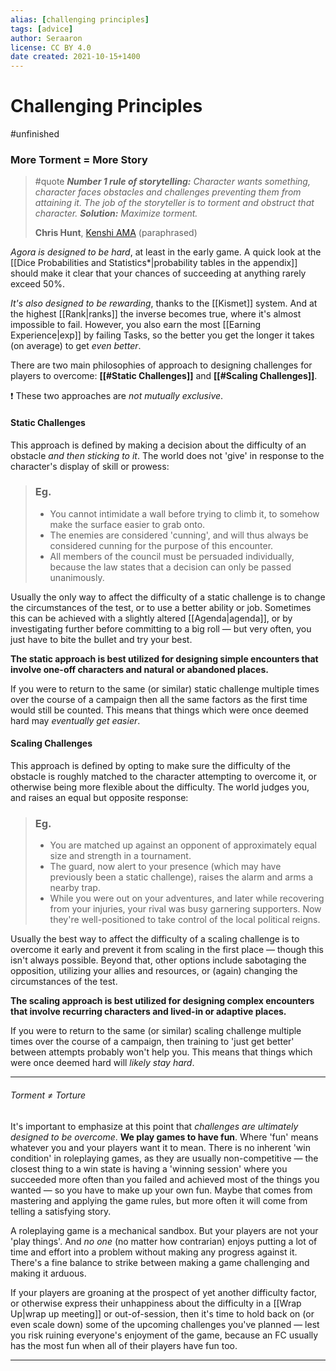 ```yaml
---
alias: [challenging principles]
tags: [advice]
author: Seraaron
license: CC BY 4.0
date created: 2021-10-15+1400
---
```


# Challenging Principles

#unfinished 

### More Torment = More Story

> #quote
> _**Number 1 rule of storytelling:** Character wants something, character faces obstacles and challenges preventing them from attaining it. The job of the storyteller is to torment and obstruct that character._
> _**Solution:** Maximize torment._
>
> **Chris Hunt**, [Kenshi AMA](https://www.reddit.com/r/IAmA/comments/cnmwen/comment/ewd5n8n/?utm_source=share&utm_medium=web2x&context=3) (paraphrased)

_Agora is designed to be hard_, at least in the early game. A quick look at the [[Dice Probabilities and Statistics*|probability tables in the appendix]] should make it clear that your chances of succeeding at anything rarely exceed 50%.

_It's also designed to be rewarding_, thanks to the [[Kismet]] system. And at the highest [[Rank|ranks]] the inverse becomes true, where it's almost impossible to fail. However, you also earn the most [[Earning Experience|exp]] by failing Tasks, so the better you get the longer it takes (on average) to get _even better_.

There are two main philosophies of approach to designing challenges for players to overcome: **[[#Static Challenges]]** and **[[#Scaling Challenges]]**.

❗ These two approaches are _not mutually exclusive_.

#### Static Challenges

This approach is defined by making a decision about the difficulty of an obstacle _and then sticking to it_. The world does not 'give' in response to the character's display of skill or prowess:

> ### Eg.
>
> -   You cannot intimidate a wall before trying to climb it, to somehow make the surface easier to grab onto.
> -   The enemies are considered 'cunning', and will thus always be considered cunning for the purpose of this encounter.
> -   All members of the council must be persuaded individually, because the law states that a decision can only be passed unanimously.

Usually the only way to affect the difficulty of a static challenge is to change the circumstances of the test, or to use a better ability or job. Sometimes this can be achieved with a slightly altered [[Agenda|agenda]], or by investigating further before committing to a big roll — but very often, you just have to bite the bullet and try your best.

**The static approach is best utilized for designing simple encounters that involve one-off characters and natural or abandoned places.**

If you were to return to the same (or similar) static challenge multiple times over the course of a campaign then all the same factors as the first time would still be counted. This means that things which were once deemed hard may _eventually get easier_.

#### Scaling Challenges

This approach is defined by opting to make sure the difficulty of the obstacle is roughly matched to the character attempting to overcome it, or otherwise being more flexible about the difficulty. The world judges you, and raises an equal but opposite response:

> ### Eg.
>
> -   You are matched up against an opponent of approximately equal size and strength in a tournament.
> -   The guard, now alert to your presence (which may have previously been a static challenge), raises the alarm and arms a nearby trap.
> -   While you were out on your adventures, and later while recovering from your injuries, your rival was busy garnering supporters. Now they're well-positioned to take control of the local political reigns.

Usually the best way to affect the difficulty of a scaling challenge is to overcome it early and prevent it from scaling in the first place — though this isn't always possible. Beyond that, other options include sabotaging the opposition, utilizing your allies and resources, or (again) changing the circumstances of the test.

**The scaling approach is best utilized for designing complex encounters that involve recurring characters and lived-in or adaptive places.**

If you were to return to the same (or similar) scaling challenge multiple times over the course of a campaign, then training to 'just get better' between attempts probably won't help you. This means that things which were once deemed hard will _likely stay hard_.

---

###### Torment ≠ Torture

It's important to emphasize at this point that _challenges are ultimately designed to be overcome_. **We play games to have fun**. Where 'fun' means whatever you and your players want it to mean. There is no inherent 'win condition' in roleplaying games, as they are usually non-competitive — the closest thing to a win state is having a 'winning session' where you succeeded more often than you failed and achieved most of the things you wanted — so you have to make up your own fun. Maybe that comes from mastering and applying the game rules, but more often it will come from telling a satisfying story.

A roleplaying game is a mechanical sandbox. But your players are not your 'play things'. And _no one_ (no matter how contrarian) enjoys putting a lot of time and effort into a problem without making any progress against it. There's a fine balance to strike between making a game challenging and making it arduous.

If your players are groaning at the prospect of yet another difficulty factor, or otherwise express their unhappiness about the difficulty in a [[Wrap Up|wrap up meeting]] or out-of-session, then it's time to hold back on (or even scale down) some of the upcoming challenges you've planned — lest you risk ruining everyone's enjoyment of the game, because an FC usually has the most fun when all of their players have fun too.

---